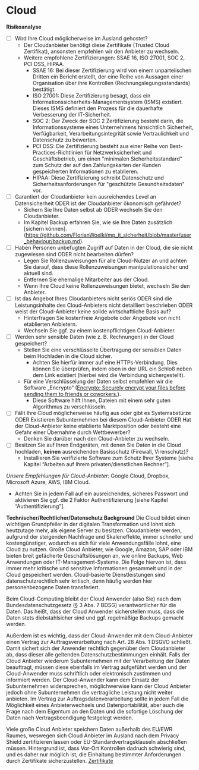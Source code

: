 # Cloud

**Risikoanalyse**

* [ ] Wird Ihre Cloud möglicherweise im Ausland gehostet?
	* Der Cloudanbieter benötigt diese Zertifikate (Trusted Cloud Zertifikat), ansonsten empfehlen wir den Anbieter zu wechseln.
	* Weitere empfohlene Zertifizierungen: SSAE 16, ISO 27001, SOC 2, PCI DSS, HIPAA.
		* SSAE 16: Bei dieser Zertifizierung wird von einem unparteiischen Dritten ein Bericht erstellt, der eine Reihe von Aussagen einer Organisation über ihre Kontrollen (Rechnungslegungsstandards) bestätigt.
		* ISO 27001: Diese Zertifizierung besagt, dass ein Informationssicherheits-Managementsystem (ISMS) existiert. Dieses ISMS definiert den Prozess für die dauerhafte Verbesserung der IT-Sicherheit.
		* SOC 2: Der Zweck der SOC 2 Zertifizierung besteht darin, die Informationssysteme eines Unternehmens hinsichtlich Sicherheit, Verfügbarkeit, Verarbeitungsintegrität sowie Vertraulichkeit und Datenschutz zu bewerten.
		* PCI DSS: Die Zertifizierung besteht aus einer Reihe von Best-Practices-Richtlinien für Netzwerksicherheit und Geschäftsbetrieb, um einen "minimalen Sicherheitsstandard" zum Schutz der auf den Zahlungskarten der Kunden gespeicherten Informationen zu etablieren.
		* HIPAA: Diese Zertifizierung schreibt Datenschutz und Sicherheitsanforderungen für "geschützte Gesundheitsdaten" vor.
* [ ] Garantiert der Cloudanbieter kein ausreichendes Level an Datensicherheit ODER ist der Cloudanbieter ökonomisch gefährdet?
	* Sichern Sie Ihre Daten selbst ab ODER wechseln Sie den Cloudanbieter.
	* Im Kapitel Backup erfahren Sie, wie sie Ihre Daten zusätzlich [sichern können].(https://github.com/FlorianWoelki/mp_it_sicherheit/blob/master/user_behaviour/backup.md).
* [ ] Haben Personen unbefugten Zugriff auf Daten in der Cloud, die sie nicht zugewiesen sind ODER nicht bearbeiten dürfen?  
	* Legen Sie Rollenzuweisungen für alle Cloud-Nutzer an und achten Sie darauf, dass diese Rollenzuweisungen manipulationssicher und aktuell sind.
	* Entfernen Sie ehemalige Mitarbeiter aus der Cloud.
	* Wenn Ihre Cloud keine Rollenzuweisungen bietet, wechseln Sie den Anbieter.
* [ ] Ist das Angebot Ihres Cloudanbieters nicht seriös ODER sind die Leistungsinhalte des Cloud-Anbieters nicht detailliert beschrieben ODER weist der Cloud-Anbieter keine solide wirtschaftliche Basis auf?
	* Hinterfragen Sie kostenfreie Angebote oder Angebote von nicht etablierten Anbietern.
	* Wechseln Sie ggf. zu einem kostenpflichtigen Cloud-Anbieter.
* [ ] Werden sehr sensible Daten (wie z. B. Rechnungen) in der Cloud gespeichert?
	* Stellen Sie eine verschlüsselte Übertragung der sensiblen Daten beim  Hochladen in die Cloud sicher.
		* Achten Sie hierfür immer auf eine HTTPs-Verbindung. Dies können Sie überprüfen, indem oben in der URL ein Schloß neben dem Link existiert (hierbei wird die Verbindung sichergestellt).
	* Für eine Verschlüsselung der Daten selbst empfehlen wir die Software „Encrypto“ ([Encrypto: Securely encrypt your files before sending them to friends or coworkers.](https://macpaw.com/encrypto)).
		* Diese Software hilft Ihnen, Dateien mit einem sehr guten Algorithmus zu verschlüsseln.
* [ ] Fällt Ihre Cloud möglicherweise häufig aus oder gibt es Systemabstürze ODER
Existieren Subunternehmen bei diesem Cloud-Anbieter ODER
Hat der Cloud-Anbieter keine etablierte Marktposition oder besteht eine Gefahr einer Übernahme durch Wettbewerber?
	* Denken Sie darüber nach den Cloud-Anbieter zu wechseln.
* [ ] Besitzen Sie auf Ihren Endgeräten, mit denen Sie Daten in die Cloud hochladen, **keinen** ausreichenden Basisschutz (Firewall, Virenschutz)?
	* Installieren Sie verifizierte Software zum Schutz Ihrer Systeme [siehe Kapitel “Arbeiten auf Ihrem privaten/dienstlichen Rechner”].
	

*Unsere Empfehlungen für Cloud-Anbieter:* Google Cloud, Dropbox, Microsoft Azure, AWS, IBM Cloud.
* Achten Sie in jedem Fall auf ein ausreichendes, sicheres Passwort und aktivieren Sie ggf. die 2 Faktor Authentifizierung [siehe Kapitel “Authentifizierung”].

**Technischer/Rechtlicher/Datenschutz Background**
Die Cloud bildet einen wichtigen Grundpfeiler in der digitalen Transformation und lohnt sich heutzutage mehr, als eigene Server zu besitzen. Cloudanbieter werden, aufgrund der steigenden Nachfrage und Skaleneffekte, immer schneller und kostengünstiger, wodurch es sich für viele Anwendungsfälle lohnt, eine Cloud zu nutzen.
Große Cloud Anbieter, wie Google, Amazon, SAP oder IBM bieten breit gefächerte Geschäftslösungen an, wie online Backups, Web Anwendungen oder IT-Management-Systeme. Die Folge hiervon ist, dass immer mehr kritische und sensitive Informationen gesammelt und in der Cloud gespeichert werden.
Cloud-basierte Dienstleistungen sind datenschutzrechtlich sehr kritisch, denn häufig werden hier personenbezogene Daten transferiert.

Beim Cloud-Computing bleibt der Cloud Anwender (also Sie) nach dem Bundesdatenschutzgesetz (§ 3 Abs. 7 BDSG) verantwortlicher für die Daten. Das heißt, dass der Cloud Anwender sicherstellen muss, dass die Daten stets diebstahlsicher sind und ggf. regelmäßige Backups gemacht werden.

Außerdem ist es wichtig, dass der Cloud-Anwender mit dem Cloud-Anbieter einen Vertrag zur Auftragsverarbeitung nach Art. 28 Abs. 1 DSGVO schließt. Damit sichert sich der Anwender rechtlich gegenüber dem Cloudanbieter ab, dass dieser alle geltenden Datenschutzbestimmungen einhält. Falls der Cloud Anbieter wiederum Subunternehmen mit der Verarbeitung der Daten beauftragt, müssen diese ebenfalls im Vertrag  aufgeführt werden und der Cloud-Anwender muss schriftlich oder elektronisch zustimmen und informiert werden. Der Cloud-Anwender kann dem Einsatz der Subunternehmen widersprechen, möglichwerwise kann der Cloud Anbieter jedoch ohne Subunternehmen die vertragliche Leistung nicht weiter anbieten. Im Vertrag zur Auftragsdatenverarbeitung sollte in jedem Fall die Möglichkeit eines Anbieterwechsels und Datenportabilität, aber auch die Frage nach dem Eigentum an den Daten und die sofortige Löschung der Daten nach Vertragsbeendigung festgelegt werden.

Viele große Cloud Anbieter speichern Daten außerhalb des EU/EWR Raumes, weswegen sich Cloud Anbieter im Ausland nach dem Privacy Shield zertifizieren lassen oder EU-Standardvertragsklauseln abschließen müssen.
Hintergrund ist, dass Vor-Ort Kontrollen dadruch schwierig sind, und es daher nur möglich ist, die Einhaltung bestimmter Anforderungen durch Zertifikate sicherzustellen.
[Zertifikate](https://www.cloudcomputing-insider.de/wie-man-einen-zuverlaessigen-cloud-anbieter-erkennt-a-638966/)
